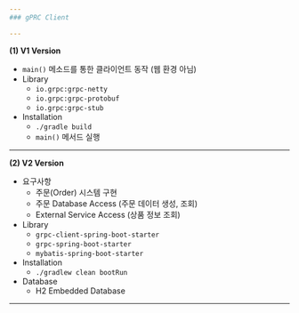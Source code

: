 ```yaml
---
### gPRC Client    

---
```


**(1) V1 Version**
* ```main()``` 메소드를 통한 클라이언트 동작 (웹 환경 아님) 
* Library   
  * ```io.grpc:grpc-netty```
  * ```io.grpc:grpc-protobuf```
  * ```io.grpc:grpc-stub```
* Installation
  * ```./gradle build```
  * ````main()```` 메서드 실행
---    
**(2) V2 Version**
* 요구사항 
  * 주문(Order) 시스템 구현
  * 주문 Database Access (주문 데이터 생성, 조회)
  * External Service Access (상품 정보 조회)
* Library
  * ````grpc-client-spring-boot-starter````
  * ```grpc-spring-boot-starter```
  * ```mybatis-spring-boot-starter```
* Installation
  * ````./gradlew clean bootRun ````   
* Database
  * H2 Embedded Database

---